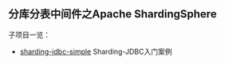 ## 分库分表中间件之Apache ShardingSphere

子项目一览：
- [sharding-jdbc-simple](./sharding-jdbc-simple)  Sharding-JDBC入门案例 